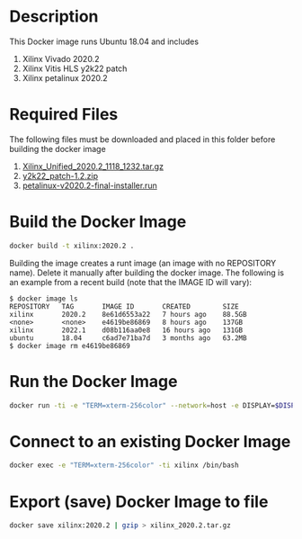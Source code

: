 # Description
This Docker image runs Ubuntu 18.04 and includes
1. Xilinx Vivado 2020.2
2. Xilinx Vitis HLS y2k22 patch
3. Xilinx petalinux 2020.2

# Required Files
The following files must be downloaded and placed in this folder before building the docker image
1. [Xilinx_Unified_2020.2_1118_1232.tar.gz](https://www.xilinx.com/member/forms/download/xef.html?filename=Xilinx_Unified_2020.2_1118_1232.tar.gz)
2. [y2k22_patch-1.2.zip](https://support.xilinx.com/s/article/76960?language=en_US)
3. [petalinux-v2020.2-final-installer.run](https://www.xilinx.com/member/forms/download/xef.html?filename=petalinux-v2020.2-final-installer.run)

# Build the Docker Image
```bash
docker build -t xilinx:2020.2 .
```

Building the image creates a runt image (an image with no REPOSITORY name). Delete it manually after building the docker image. The following is an example from a recent build (note that the IMAGE ID will vary):
```console
$ docker image ls
REPOSITORY   TAG       IMAGE ID       CREATED        SIZE
xilinx       2020.2    8e61d6553a22   7 hours ago    88.5GB
<none>       <none>    e4619be86869   8 hours ago    137GB
xilinx       2022.1    d08b116aa0e8   16 hours ago   131GB
ubuntu       18.04     c6ad7e71ba7d   3 months ago   63.2MB
$ docker image rm e4619be86869
```

# Run the Docker Image
```bash
docker run -ti -e "TERM=xterm-256color" --network=host -e DISPLAY=$DISPLAY -v $HOME/dev/:/home/xilinx/dev/ -v $HOME/.Xilinx:/home/xilinx/.Xilinx -e XILINXD_LICENSE_FILE=$XILINXD_LICENSE_FILE -v $HOME/.ssh:/home/xilinx/.ssh:ro --name xilinx2020.2 xilinx:2020.2
```

# Connect to an existing Docker Image
```bash
docker exec -e "TERM=xterm-256color" -ti xilinx /bin/bash
```

# Export (save) Docker Image to file
```bash
docker save xilinx:2020.2 | gzip > xilinx_2020.2.tar.gz
```
